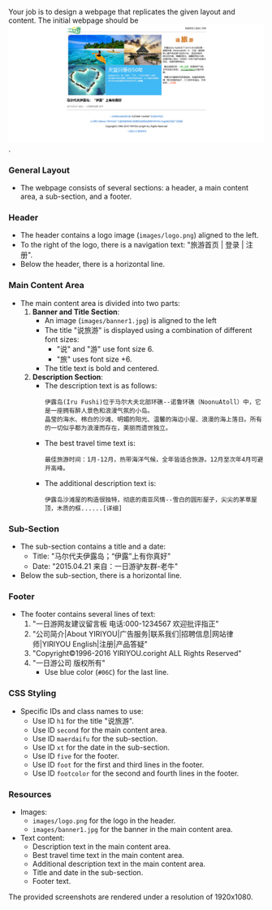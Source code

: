 
Your job is to design a webpage that replicates the given layout and content. The initial webpage should be ![initial webpage](./_images/origin.png).

### General Layout
- The webpage consists of several sections: a header, a main content area, a sub-section, and a footer.

### Header
- The header contains a logo image (`images/logo.png`) aligned to the left.
- To the right of the logo, there is a navigation text: "旅游首页 | 登录 | 注册".
- Below the header, there is a horizontal line.

### Main Content Area
- The main content area is divided into two parts:
  1. **Banner and Title Section**:
     - An image (`images/banner1.jpg`) is aligned to the left
     - The title "说旅游" is displayed using a combination of different font sizes:
       - "说" and "游" use font size 6.
       - "旅" uses font size +6.
     - The title text is bold and centered.
  2. **Description Section**:
     - The description text is as follows:
       ```
       伊露岛(Iru Fushi)位于马尔大夫北部环礁--诺鲁环礁（NoonuAtoll）中，它是一座拥有醉人景色和浪漫气氛的小岛。
       晶莹的海水、棉白的沙滩、明媚的阳光、温馨的海边小屋、浪漫的海上落日。所有的一切似乎都为浪漫而存在，美丽而遗世独立。
       ```
     - The best travel time text is:
       ```
       最佳旅游时间：1月-12月，热带海洋气候，全年皆适合旅游。12月至次年4月可避开高峰。
       ```
     - The additional description text is:
       ```
       伊露岛沙滩屋的构造很独特，彻底的南亚风情--雪白的圆形屋子，尖尖的茅草屋顶，木质的框......[详细]
       ```

### Sub-Section
- The sub-section contains a title and a date:
  - Title: "马尔代夫伊露岛；“伊露”上有你真好"
  - Date: "2015.04.21 来自：一日游驴友群-老牛"
- Below the sub-section, there is a horizontal line.

### Footer
- The footer contains several lines of text:
  1. "一日游网友建议留言板 电话:000-1234567 欢迎批评指正"
  2. "公司简介|About YIRIYOU|广告服务|联系我们|招聘信息|网站律师|YIRIYOU English|注册|产品答疑"
  3. "Copyright©1996-2016 YIRIYOU.coright ALL Rights Reserved"
  4. "一日游公司 版权所有"
     - Use blue color (`#06C`) for the last line.

### CSS Styling
- Specific IDs and class names to use:
  - Use ID `h1` for the title "说旅游".
  - Use ID `second` for the main content area.
  - Use ID `maerdaifu` for the sub-section.
  - Use ID `xt` for the date in the sub-section.
  - Use ID `five` for the footer.
  - Use ID `foot` for the first and third lines in the footer.
  - Use ID `footcolor` for the second and fourth lines in the footer.

### Resources
- Images:
  - `images/logo.png` for the logo in the header.
  - `images/banner1.jpg` for the banner in the main content area.
- Text content:
  - Description text in the main content area.
  - Best travel time text in the main content area.
  - Additional description text in the main content area.
  - Title and date in the sub-section.
  - Footer text.

The provided screenshots are rendered under a resolution of 1920x1080.
